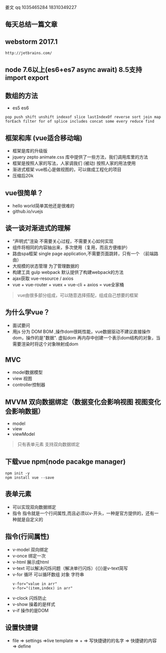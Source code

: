 姜文 qq 1035465284  18310349227
## 每天总结一篇文章
## webstorm 2017.1
```
http://jetbrains.com/
```

## node 7.6以上(es6+es7 async await) 8.5支持import export

## 数组的方法
- es5 es6
```
pop push shift unshift indexof slice lastIndexOf reverse sort join map forEach filter for of splice includes concat some every reduce find
```

## 框架和库 (vue适合移动端)
- 框架是库的升级版
- jquery zepto animate.css 库中提供了一些方法，我们调用库里的方法
- 框架是按照人家的写法，人家调我们 (被动) 按照人家的用法使用
- 渐进式框架 vue核心是做视图的，可以做成工程化的项目
- 压缩后20k

## vue很简单？
-  hello world简单其他还是很难的
-  github.io/vuejs

## 谈一谈对渐进式的理解
- “声明式”渲染 不需要关心过程，不需要关心如何实现
- 组件将相同的内容抽出来，多次使用（复用，而且方便维护）
- 路由spa框架 single page application,不需要页面跳转，只有一个 （前端路由）
- 大规模的状态管理 为了管理数据的
- 构建工具 gulp webpack 默认提供了构建webpack的方法
- ajax获取 vue-resource / axios
- vue + vue-router + vuex + vue-cli + axios = vue全家桶

> vue由很多部分组成，可以随意选择搭配，组成自己想要的框架

## 为什么学vue？
- 面试要问
- 用js 分为 DOM BOM ,操作dom很耗性能，vue数据驱动不建议直接操作dom，操作的是"数据". 虚拟dom 再内存中创建一个表示dom结构的对象，当需要渲染时将这个对象映射成dom

## MVC
- model数据模型
- view 视图
- controller控制器

## MVVM 双向数据绑定（数据变化会影响视图 视图变化会影响数据）
- model
- view
- viewModel

> 只有表单元素 支持双向数据绑定

## 下载vue  npm(node pacakge manager)
```
npm init -y
npm install vue --save

```

## 表单元素
- 可以实现双向数据绑定
- 指令 指令就是一个行间属性,而且必须以v-开头，一种是官方提供的，还有一种就是自定义的

## 指令(行间属性)
- v-model 双向绑定
- v-once 绑定一次
- v-html 展示成html
- v-text 可以解决闪烁问题（解决单行闪烁）{{}}是v-text简写
- v-for  循环 可以循环数组 对象 字符串
    ```
    v-for="value in arr"
    v-for="(item,index) in arr"
    ```
- v-clock 闪烁防止
- v-show 操着的是样式
- v-if 操作的是DOM

## 设置快捷键
- file => settings =>live template => + => 写快捷键的的名字 => 快捷键的内容 => define